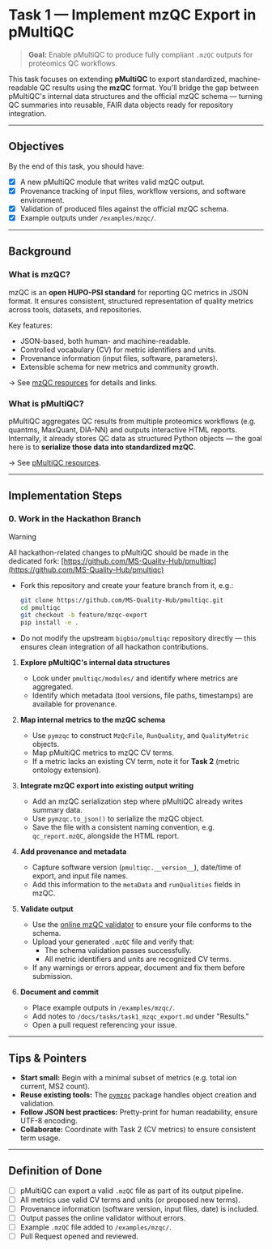 # Task 1 — Implement mzQC Export in pMultiQC

> **Goal:** Enable pMultiQC to produce fully compliant `.mzQC` outputs for proteomics QC workflows.

This task focuses on extending **pMultiQC** to export standardized, machine-readable QC results using the **mzQC** format.
You'll bridge the gap between pMultiQC's internal data structures and the official mzQC schema — turning QC summaries into reusable, FAIR data objects ready for repository integration.

---

## Objectives

By the end of this task, you should have:
- [x] A new pMultiQC module that writes valid mzQC output.
- [x] Provenance tracking of input files, workflow versions, and software environment.
- [x] Validation of produced files against the official mzQC schema.
- [x] Example outputs under `/examples/mzqc/`.

---

## Background

### What is mzQC?

mzQC is an **open HUPO-PSI standard** for reporting QC metrics in JSON format.
It ensures consistent, structured representation of quality metrics across tools, datasets, and repositories.

Key features:
- JSON-based, both human- and machine-readable.
- Controlled vocabulary (CV) for metric identifiers and units.
- Provenance information (input files, software, parameters).
- Extensible schema for new metrics and community growth.

→ See [mzQC resources](../resources.md#mzqc--standardized-qc-reporting) for details and links.

### What is pMultiQC?

pMultiQC aggregates QC results from multiple proteomics workflows (e.g. quantms, MaxQuant, DIA-NN) and outputs interactive HTML reports.
Internally, it already stores QC data as structured Python objects — the goal here is to **serialize those data into standardized mzQC**.

→ See [pMultiQC resources](../resources.md#pmultiqc--modular-qc-aggregation).

---

## Implementation Steps

### 0. Work in the Hackathon Branch
> [!WARNING]
> All hackathon-related changes to pMultiQC should be made in the dedicated fork:
> [https://github.com/MS-Quality-Hub/pmultiqc](https://github.com/MS-Quality-Hub/pmultiqc)

- Fork this repository and create your feature branch from it, e.g.:
  ```bash
  git clone https://github.com/MS-Quality-Hub/pmultiqc.git
  cd pmultiqc
  git checkout -b feature/mzqc-export
  pip install -e .
- Do not modify the upstream `bigbio/pmultiqc` repository directly — this ensures clean integration of all hackathon contributions.

1. **Explore pMultiQC's internal data structures**
   - Look under `pmultiqc/modules/` and identify where metrics are aggregated.
   - Identify which metadata (tool versions, file paths, timestamps) are available for provenance.

2. **Map internal metrics to the mzQC schema**
   - Use `pymzqc` to construct `MzQcFile`, `RunQuality`, and `QualityMetric` objects.
   - Map pMultiQC metrics to mzQC CV terms.
   - If a metric lacks an existing CV term, note it for **Task 2** (metric ontology extension).

3. **Integrate mzQC export into existing output writing**
   - Add an mzQC serialization step where pMultiQC already writes summary data.
   - Use `pymzqc.to_json()` to serialize the mzQC object.
   - Save the file with a consistent naming convention, e.g. `qc_report.mzQC`, alongside the HTML report.

4. **Add provenance and metadata**
   - Capture software version (`pmultiqc.__version__`), date/time of export, and input file names.
   - Add this information to the `metaData` and `runQualities` fields in mzQC.

5. **Validate output**
   - Use the [online mzQC validator](https://hupo-psi.github.io/mzQC/validator) to ensure your file conforms to the schema.
   - Upload your generated `.mzQC` file and verify that:
     - The schema validation passes successfully.
     - All metric identifiers and units are recognized CV terms.
   - If any warnings or errors appear, document and fix them before submission.

6. **Document and commit**
   - Place example outputs in `/examples/mzqc/`.
   - Add notes to `/docs/tasks/task1_mzqc_export.md` under "Results."
   - Open a pull request referencing your issue.

---

## Tips & Pointers

- **Start small:** Begin with a minimal subset of metrics (e.g. total ion current, MS2 count).
- **Reuse existing tools:** The [`pymzqc`](https://github.com/MS-Quality-hub/pymzqc) package handles object creation and validation.
- **Follow JSON best practices:** Pretty-print for human readability, ensure UTF-8 encoding.
- **Collaborate:** Coordinate with Task 2 (CV metrics) to ensure consistent term usage.

---

## Definition of Done

- [ ] pMultiQC can export a valid `.mzQC` file as part of its output pipeline.
- [ ] All metrics use valid CV terms and units (or proposed new terms).
- [ ] Provenance information (software version, input files, date) is included.
- [ ] Output passes the online validator without errors.
- [ ] Example `.mzQC` file added to `/examples/mzqc/`.
- [ ] Pull Request opened and reviewed.
